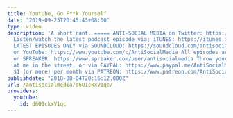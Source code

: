 ```yaml
---
title: Youtube, Go F**k Yourself
date: "2019-09-25T20:45:43+08:00"
type: video
description: 'A short rant. ===== ANTI-SOCIAL MEDIA on Twitter: https://twitter.com/ASM_AntiSocial
  Listen/watch the latest podcast episode via; iTUNES: https://itunes.apple.com/gb/podcast/anti-social-media-podcast/id1076431995?mt=2
  LATEST EPISODES ONLY via SOUNDCLOUD: https://soundcloud.com/antisocial_media ASM
  on YouTube: https://www.youtube.com/c/AntiSocialMedia All episodes are available
  on SPREAKER: https://www.spreaker.com/user/antisocialmedia Throw your spare change
  at me in the street, or via PAYPAL: https://www.paypal.me/AntiSocialMedia Or donate
  $1 (or more) per month via PATREON: https://www.patreon.com/AntiSocialMedia x'
publishdate: "2018-08-04T20:16:12.000Z"
url: /antisocialmedia/d6O1ckxV1qc/
providers:
  youtube:
    id: d6O1ckxV1qc
---
```

